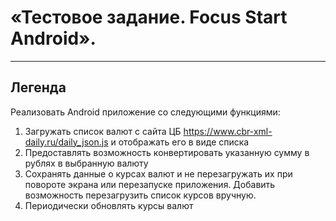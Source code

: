 # «Тестовое задание. Focus Start Android».
---

## Легенда

Реализовать Android приложение со следующими функциями:
1. Загружать список валют с сайта ЦБ https://www.cbr-xml-daily.ru/daily_json.js и отображать его в виде списка
2. Предоставлять возможность конвертировать указанную сумму в рублях в выбранную валюту
3. Сохранять данные о курсах валют и не перезагружать их при повороте экрана или перезапуске приложения. 
Добавить возможность перезагрузить список курсов вручную.
4. Периодически обновлять курсы валют
